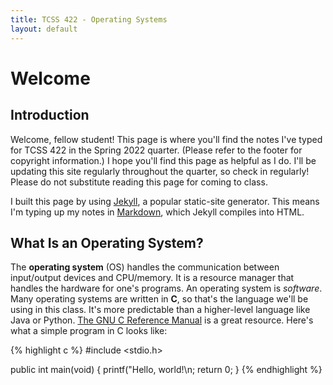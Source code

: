 ```yaml
---
title: TCSS 422 - Operating Systems
layout: default
---
```


# Welcome

## Introduction

Welcome, fellow student! This page is where you'll find the notes I've typed for TCSS 422 in the Spring 2022 quarter. (Please refer to the footer for copyright information.) I hope you'll find this page as helpful as I do. I'll be updating this site regularly throughout the quarter, so check in regularly! Please do not substitute reading this page for coming to class.

I built this page by using [Jekyll](https://jekyllrb.com/), a popular static-site generator. This means I'm typing up my notes in [Markdown](https://daringfireball.net/projects/markdown/), which Jekyll compiles into HTML.

## What Is an Operating System?

The **operating system** (OS) handles the communication between input/output devices and CPU/memory. It is a resource manager that handles the hardware for one's programs. An operating system is *software*. Many operating systems are written in **C**, so that's the language we'll be using in this class. It's more predictable than a higher-level language like Java or Python. [The GNU C Reference Manual](https://www.gnu.org/software/gnu-c-manual/gnu-c-manual.html) is a great resource. Here's what a simple program in C looks like:

{% highlight c %}
#include <stdio.h>

public int main(void) {
    printf("Hello, world!\n;
    return 0;
}
{% endhighlight %}
